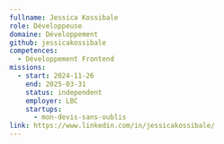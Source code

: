 ```yaml
---
fullname: Jessica Kossibale
role: Développeuse
domaine: Développement
github: jessicakossibale
competences:
  - Développement Frontend
missions:
  - start: 2024-11-26
    end: 2025-03-31
    status: independent
    employer: LBC
    startups:
      - mon-devis-sans-oublis
link: https://www.linkedin.com/in/jessicakossibale/
---
```

